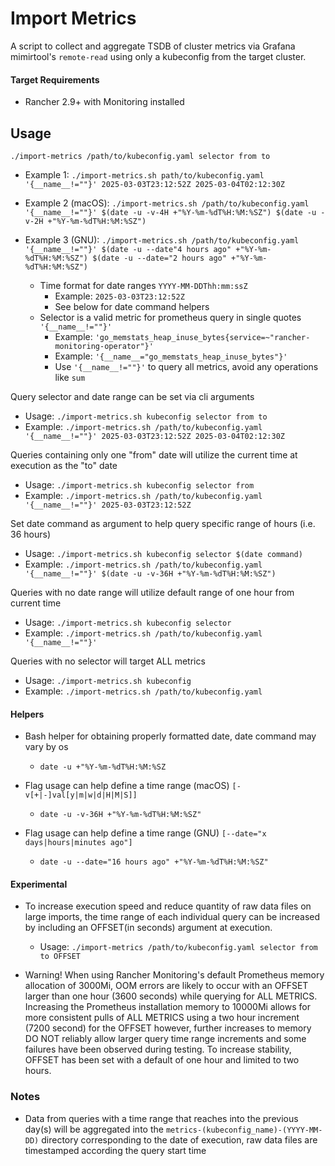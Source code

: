 # Import Metrics

A script to collect and aggregate TSDB of cluster metrics via Grafana mimirtool's `remote-read` using only a kubeconfig from the target cluster.

#### Target Requirements

 - Rancher 2.9+ with Monitoring installed

## Usage

`./import-metrics /path/to/kubeconfig.yaml selector from to`

- Example 1: `./import-metrics.sh path/to/kubeconfig.yaml '{__name__!=""}' 2025-03-03T23:12:52Z 2025-03-04T02:12:30Z`

- Example 2 (macOS): `./import-metrics.sh /path/to/kubeconfig.yaml '{__name__!=""}' $(date -u -v-4H +"%Y-%m-%dT%H:%M:%SZ") $(date -u -v-2H +"%Y-%m-%dT%H:%M:%SZ")`

- Example 3 (GNU): `./import-metrics.sh /path/to/kubeconfig.yaml '{__name__!=""}' $(date -u --date"4 hours ago" +"%Y-%m-%dT%H:%M:%SZ") $(date -u --date="2 hours ago" +"%Y-%m-%dT%H:%M:%SZ")`

   - Time format for date ranges `YYYY-MM-DDThh:mm:ssZ`
     - Example: `2025-03-03T23:12:52Z`
     - See below for date command helpers
   - Selector is a valid metric for prometheus query in single quotes `'{__name__!=""}'`
     - Example: `'go_memstats_heap_inuse_bytes{service=~"rancher-monitoring-operator"}'`
     - Example: `'{__name__="go_memstats_heap_inuse_bytes"}'`
     - Use `'{__name__!=""}'` to query all metrics, avoid any operations like `sum`

Query selector and date range can be set via cli arguments

  - Usage: `./import-metrics.sh kubeconfig selector from to`
  - Example: `./import-metrics.sh /path/to/kubeconfig.yaml '{__name__!=""}' 2025-03-03T23:12:52Z 2025-03-04T02:12:30Z`
 
 Queries containing only one "from" date will utilize the current time at execution as the "to" date

  - Usage: `./import-metrics.sh kubeconfig selector from`
  - Example: `./import-metrics.sh /path/to/kubeconfig.yaml '{__name__!=""}' 2025-03-03T23:12:52Z `
 
 Set date command as argument to help query specific range of hours (i.e. 36 hours)

  - Usage: `./import-metrics.sh kubeconfig selector $(date command)`
  - Example: `./import-metrics.sh /path/to/kubeconfig.yaml '{__name__!=""}' $(date -u -v-36H +"%Y-%m-%dT%H:%M:%SZ")`

 Queries with no date range will utilize default range of one hour from current time

   - Usage: `./import-metrics.sh kubeconfig selector`
   - Example: `./import-metrics.sh /path/to/kubeconfig.yaml '{__name__!=""}'`

 Queries with no selector will target ALL metrics

   - Usage: `./import-metrics.sh kubeconfig`
   - Example: `./import-metrics.sh /path/to/kubeconfig.yaml`

#### Helpers

 - Bash helper for obtaining properly formatted date, date command may vary by os

   - `date -u +"%Y-%m-%dT%H:%M:%SZ`

 - Flag usage can help define a time range (macOS) `[-v[+|-]val[y|m|w|d|H|M|S]]`
 
   - `date -u -v-36H +"%Y-%m-%dT%H:%M:%SZ"`

 - Flag usage can help define a time range (GNU) `[--date="x days|hours|minutes ago"]`
 
   - `date -u --date="16 hours ago" +"%Y-%m-%dT%H:%M:%SZ"`

#### Experimental

- To increase execution speed and reduce quantity of raw data files on large imports, the time range of each individual query can be increased by including an OFFSET(in seconds) argument at execution.
 
  - Usage: `./import-metrics /path/to/kubeconfig.yaml selector from to OFFSET`

- Warning! When using Rancher Monitoring's default Prometheus memory allocation of 3000Mi, OOM errors are likely to occur with an OFFSET larger than one hour (3600 seconds) while querying for ALL METRICS. Increasing the Prometheus installation memory to 10000Mi allows for more consistent pulls of ALL METRICS using a two hour increment (7200 second) for the OFFSET however, further increases to memory DO NOT reliably allow larger query time range increments and some failures have been observed during testing. To increase stability, OFFSET has been set with a default of one hour and limited to two hours.

### Notes

 - Data from queries with a time range that reaches into the previous day(s) will be aggregated into the `metrics-(kubeconfig_name)-(YYYY-MM-DD)` directory corresponding to the date of execution, raw data files are timestamped according the query start time

